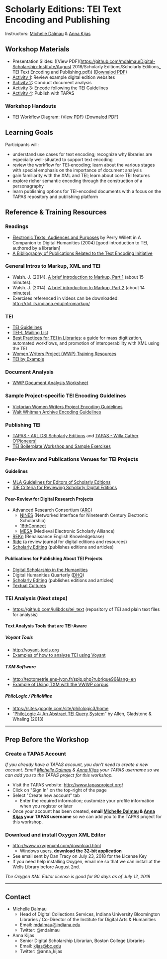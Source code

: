 
# Scholarly Editions: TEI Text Encoding and Publishing 

Instructors: [Michelle Dalmau](mailto:mdalmau@indiana.edu) & [Anna Kijas](mailto:kijas@bc.edu)

## Workshop Materials
* Presentation Slides: ([View PDF](https://github.com/mdalmau/Digital-Scholarship-Institute/August 2018/Scholarly Editions/Scholarly Editions_ TEI Text Encoding and Publishing.pdf)) ([Downalod PDF](https://iu.box.com/s/qlhwprgmuaz1p3xxh85t8ydjsdowhi16)) 
* [Activity 1](https://github.com/mdalmau/Digital-Scholarship-Institute/blob/master/January%202018/Scholarly%20Editions/activity1.md): Review example digital edition websites
* [Activity 2](https://github.com/mdalmau/Digital-Scholarship-Institute/blob/master/January%202018/Scholarly%20Editions/activity2.md): Conduct document analysis
* [Activity 3](https://github.com/mdalmau/Digital-Scholarship-Institute/blob/master/January%202018/Scholarly%20Editions/activity3.md): Encode following the TEI Guidelines
* [Activity 4](https://github.com/mdalmau/Digital-Scholarship-Institute/blob/master/January%202018/Scholarly%20Editions/activity4.md): Publish with TAPAS 



### Workshop Handouts
* TEI Workflow Diagram: ([View PDF](https://github.com/mdalmau/Digital-Scholarship-Institute/blob/master/January%202018/Scholarly%20Editions/TEI_workflow_diagram.pdf)) ([Downalod PDF](https://iu.box.com/s/h4bia394ajxco6qyzi0mdlva8m7dvo8p)) 

## Learning Goals 

Participants will:

* understand use cases for text encoding; recognize why libraries are especially well-situated to support text encoding
* review the workflow for TEI-encoding; learn about the various stages with special emphasis on the importance of document analysis
* gain familiarity with the XML and TEI; learn about core TEI features
* explore richer semantic encoding through the construction of a personagraphy
* learn publishing options for TEI-encoded documents with a focus on the TAPAS repository and publishing platform

## Reference & Training Resources

### Readings 
* [Electronic Texts: Audiences and Purposes](http://www.digitalhumanities.org/companion/view?docId=blackwell/9781405103213/9781405103213.xml&chunk.id=ss1-3-6&toc.depth=1&toc.id=ss1-3-6&brand=9781405103213_brand) by Perry Willett in A Companion to Digital Humanities (2004) [good introduction to TEI, authored by a librarian]
* [A Bibliography of Publications Related to the Text Encoding Initiative](http://www.tei-c.org/Support/Learn/tei_bibliography.xml)

### General Intros to Markup, XML and TEI
* Walsh. J. (2014). [A brief introduction to Markup, Part 1](https://www.youtube.com/watch?v=Z2Nsq613uHk) (about 15 minutes).
* Walsh. J. (2014). [A brief introduction to Markup, Part 2](https://www.youtube.com/watch?v=JhhKyyP0e18) (about 14 minutes).
* Exercises referenced in videos can be downloaded: http://dcl.ils.indiana.edu/intromarkup/

### TEI
* [TEI Guidelines](http://www.tei-c.org/release/doc/tei-p5-doc/en/html/)
* [TEI-L Mailing List](https://listserv.brown.edu/archives/cgi-bin/wa?SUBED1=tei-l&A=1)
* [Best Practices for TEI in Libraries](https://github.com/kshawkin/Best-Practices-for-TEI-in-Libraries): a guide for mass digitization, automated workflows, and promotion of interoperability with XML using the TEI
* [Women Writers Project (WWP) Training Resources](https://www.wwp.northeastern.edu/outreach/resources/index.html)
* [TEI by Example](http://teibyexample.org/)

### Document Analysis 
* [WWP Document Analysis Worksheet](https://www.wwp.northeastern.edu/outreach/seminars/_current/handouts/document_analysis.xhtml)

### Sample Project-specific TEI Encoding Guidelines
* [Victorian Women Writers Project Encoding Guidelines](https://wiki.dlib.indiana.edu/x/HQDIBg)
* [Walt Whitman Archive Encoding Guidelines](http://whitmanarchive.org/mediawiki/index.php/Whitman_Encoding_Guidelines)

### Publishing TEI
* [TAPAS - ARL DSI Scholarly Editions](http://www.tapasproject.org/arl-dsi-scholarly-editions) and [TAPAS - Willa Cather O'Pioneers!](http://www.tapasproject.org/arl-dsi-scholarly-editions/willa-cather-opioneers)
* [TEI Boilerplate Workshop and Sample Exercises](http://dcl.slis.indiana.edu/teibpws/)

### Peer-Review and Publications Venues for TEI Projects
#### Guidelines 
* [MLA Guidelines for Editors of Scholarly Editions](https://www.mla.org/Resources/Research/Surveys-Reports-and-Other-Documents/Publishing-and-Scholarship/Reports-from-the-MLA-Committee-on-Scholarly-Editions/Guidelines-for-Editors-of-Scholarly-Editions) 
* [IDE Criteria for Reviewing Scholarly Digital Editions](https://www.i-d-e.de/publikationen/weitereschriften/criteria-version-1-1/)

#### Peer-Review for Digital Research Projects 
* Advanced Research Consortium ([ARC](http://idhmcmain.tamu.edu/arcgrant/))
  * [NINES](http://www.nines.org/) (Networked Interface for Nineteenth Century Electronic Scholarship)
  * [18thConnect](http://www.18thconnect.org/)
  * [MESA](http://www.mesa-medieval.org/) (Medieval Electronic Scholarly Alliance) 
* [REKn](http://rekn.itercommunity.org/) (Renaissance English Knowledgebase) 
* [Ride](http://ride.i-d-e.de/) (a review journal for digital editions and resources)
* [Scholarly Editing](http://scholarlyediting.org/) (publishes editions and articles) 

#### Publications for Publishing About TEI Projects
* [Digital Scholarship in the Humanities](https://academic.oup.com/dsh)
* Digital Humanities Quarterly ([DHQ](http://www.digitalhumanities.org/dhq/))
* [Scholarly Editing](http://scholarlyediting.org/) (publishes editions and articles)
* [Textual Cultures](https://scholarworks.iu.edu/journals/index.php/textual)

### TEI Analysis (Next steps)
* https://github.com/iulibdcs/tei_text (repository of TEI and plain text files for analysis)
#### Text Analysis Tools that are TEI-Aware
##### Voyant Tools
* http://voyant-tools.org
* [Examples of how to analyze TEI using Voyant](http://blogs.carleton.edu/hacking-humanities/2015/01/29/8-text-analysis-and-the-tei/)
##### TXM Software
* http://textometrie.ens-lyon.fr/spip.php?rubrique96&lang=en
* [Example of Using TXM with the VWWP corpus](https://github.com/iulibdcs/tei_text/wiki/TXM-and-the-Victorian-Women-Writers-Project)
##### PhiloLogic / PhiloMine
* https://sites.google.com/site/philologic3/home
* “[PhiloLogic 4: An Abstract TEI Query System](https://jtei.revues.org/817)” by Allen, Gladstone & Whaling (2013)

-----
## Prep Before the Workshop

### Create a TAPAS Account
_If you already have a TAPAS account, you don't need to create a new account.  Email [Michelle Dalmau](mailto:mdalmau@indiana.edu) & [Anna Kijas](mailto:kijas@bc.edu) your TAPAS username so we can add you to the TAPAS project for this workshop._

* Visit the TAPAS website: http://www.tapasproject.org/
* Click on "Sign In" on the top-right of the page
* Select "Create new account" tab
  * Enter the required information; customize your profile information when you register or later
* Once your account has been created, **email [Michelle Dalmau](mailto:mdalmau@indiana.edu) & [Anna Kijas](mailto:kijas@bc.edu) your TAPAS username** so we can add you to the TAPAS project for this workshop.   

### Download and install Oxygen XML Editor
* http://www.oxygenxml.com/download.html
  * Windows users, **download the 32-bit application** 
* See email sent by Dan Tracy on July 23, 2018 for the License Key 
* If you need help installing Oxygen, email me so that we can install at the Wells Library before August 2nd. 

_The Oxygen XML Editor license is good for 90 days as of July 12, 2018_

----

## Contact
* Michelle Dalmau
  * Head of Digital Collections Services, Indiana University Bloomington Libraries / Co-Director of the Institute for Digital Arts & Humanities
  * Email: mdalmau@indiana.edu
  * Twitter: @mdalmau
* Anna Kijas
  * Senior Digital Scholarship Librarian, Boston College Libraries 
  * Email: kijas@bc.edu
  * Twitter: @anna_kijas






